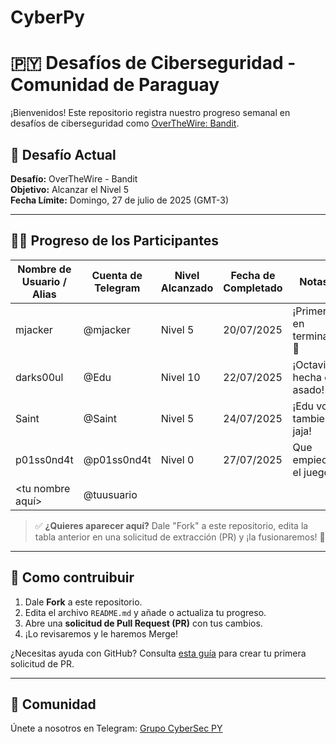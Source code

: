 # CyberPy
# 🇵🇾 Desafíos de Ciberseguridad - Comunidad de Paraguay

¡Bienvenidos! Este repositorio registra nuestro progreso semanal en desafíos de ciberseguridad como [OverTheWire: Bandit](https://overthewire.org/wargames/bandit/).

## 🎯 Desafío Actual

**Desafío:** OverTheWire - Bandit <br>
**Objetivo:** Alcanzar el Nivel 5 <br>
**Fecha Límite:** Domingo, 27 de julio de 2025 (GMT-3) <br>

---

## 🧑‍💻 Progreso de los Participantes

| Nombre de Usuario / Alias | Cuenta de Telegram | Nivel Alcanzado | Fecha de Completado | Notas |
|------------------|------------------|----------------|-----------------|-------|
| mjacker | @mjacker | Nivel 5 | 20/07/2025 | ¡Primero en terminar! 🚀 |
| darks00ul | @Edu | Nivel 10 | 22/07/2025 | ¡Octavio hecha el asado! |
| Saint | @Saint | Nivel 5 | 24/07/2025 | ¡Edu vos tambien jaja! |
| p01ss0nd4t | @p01ss0nd4t | Nivel 0 | 27/07/2025 | Que empiece el juego |
| <tu nombre aquí> | @tuusuario | | | |

> ✅ **¿Quieres aparecer aquí?** Dale "Fork" a este repositorio, edita la tabla anterior en una solicitud de extracción (PR) y ¡la fusionaremos! 🎉

---

## 🤝 Como contruibuir

1. Dale **Fork** a este repositorio.
2. Edita el archivo `README.md` y añade o actualiza tu progreso.
3. Abre una **solicitud de Pull Request (PR)** con tus cambios.
4. ¡Lo revisaremos y le haremos Merge!

¿Necesitas ayuda con GitHub? Consulta [esta guía](https://docs.github.com/en/get-started/quickstart/contributing-to-projects) para crear tu primera solicitud de PR.

---
## 💬 Comunidad

Únete a nosotros en Telegram: [Grupo CyberSec PY](https://t.me/CiberseguridadPY)

